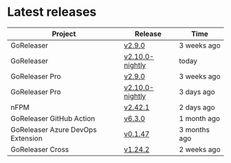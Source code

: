 # Latest releases

| Project                           | Release                                                                                         | Time        |
| --------------------------------- | ----------------------------------------------------------------------------------------------- | ----------- |
| GoReleaser | [v2.9.0](https://github.com/goreleaser/goreleaser/releases/tag/v2.9.0) | 3 weeks ago |
| GoReleaser | [v2.10.0-nightly](https://github.com/goreleaser/goreleaser/releases/tag/nightly) | today |
| GoReleaser Pro | [v2.9.0](https://github.com/goreleaser/goreleaser-pro/releases/tag/v2.9.0) | 3 weeks ago |
| GoReleaser Pro | [v2.10.0-nightly](https://github.com/goreleaser/goreleaser-pro/releases/tag/nightly) | 3 days ago |
| nFPM | [v2.42.1](https://github.com/goreleaser/nfpm/releases/tag/v2.42.1) | 2 days ago |
| GoReleaser GitHub Action | [v6.3.0](https://github.com/goreleaser/goreleaser-action/releases/tag/v6.3.0) | 1 month ago |
| GoReleaser Azure DevOps Extension | [v0.1.47](https://github.com/goreleaser/goreleaser-azure-devops-extension/releases/tag/v0.1.47) | 3 months ago |
| GoReleaser Cross | [v1.24.2](https://github.com/goreleaser/goreleaser-cross/releases/tag/v1.24.2) | 2 weeks ago |